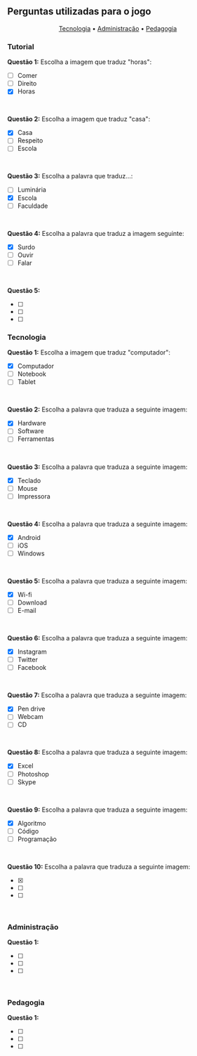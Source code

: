 ## Perguntas utilizadas para o jogo

<p align="center">
  <a href="#tecnologia">Tecnologia</a> •
  <a href="#administração">Administração</a> •
  <a href="#pedagogia">Pedagogia</a>
</p>

### Tutorial

**Questão 1:** Escolha a imagem que traduz "horas":

- [ ] Comer
- [ ] Direito
- [x] Horas

<br>

**Questão 2:** Escolha a imagem que traduz "casa":

- [x] Casa
- [ ] Respeito
- [ ] Escola

<br>

**Questão 3:** Escolha a palavra que traduz...:

- [ ] Luminária
- [x] Escola
- [ ] Faculdade

<br>

**Questão 4:** Escolha a palavra que traduz a imagem seguinte:

- [x] Surdo
- [ ] Ouvir
- [ ] Falar

<br>

**Questão 5:**

- [ ]
- [ ]
- [ ]

### Tecnologia

**Questão 1:** Escolha a imagem que traduz "computador":

- [x] Computador
- [ ] Notebook
- [ ] Tablet

<br>

**Questão 2:** Escolha a palavra que traduza a seguinte imagem:

- [x] Hardware
- [ ] Software
- [ ] Ferramentas

<br>

**Questão 3:** Escolha a palavra que traduza a seguinte imagem:

- [x] Teclado
- [ ] Mouse
- [ ] Impressora

<br>

**Questão 4:** Escolha a palavra que traduza a seguinte imagem:

- [x] Android
- [ ] iOS
- [ ] Windows

<br>

**Questão 5:** Escolha a palavra que traduza a seguinte imagem:

- [x] Wi-fi
- [ ] Download
- [ ] E-mail

<br>

**Questão 6:** Escolha a palavra que traduza a seguinte imagem:

- [x] Instagram
- [ ] Twitter
- [ ] Facebook

<br>

**Questão 7:** Escolha a palavra que traduza a seguinte imagem:

- [x] Pen drive
- [ ] Webcam
- [ ] CD

<br>

**Questão 8:** Escolha a palavra que traduza a seguinte imagem:

- [x] Excel
- [ ] Photoshop
- [ ] Skype

<br>

**Questão 9:** Escolha a palavra que traduza a seguinte imagem:

- [x] Algoritmo
- [ ] Código
- [ ] Programação

<br>

**Questão 10:** Escolha a palavra que traduza a seguinte imagem:

- [x]
- [ ]
- [ ]

<br>

### Administração

**Questão 1:**

- [ ]
- [ ]
- [ ]

<br>

### Pedagogia

**Questão 1:**

- [ ]
- [ ]
- [ ]

<br>
